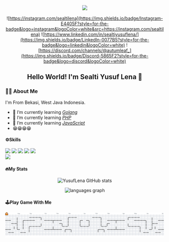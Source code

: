 <div align = "center">
<img height="150" src="https://media1.giphy.com/media/v1.Y2lkPTc5MGI3NjExa2dnMDBtbWk5enY2ZXJuOWJncXVhOGZqZ216NTViZDN4NWNxeGgwZSZlcD12MV9pbnRlcm5hbF9naWZfYnlfaWQmY3Q9Zw/QDjpIL6oNCVZ4qzGs7/giphy.gif">
</div>

<div align = "center">

![https://instagram.com/sealtilena](https://img.shields.io/badge/Instagram-E4405F?style=for-the-badge&logo=instagram&logoColor=white&src=https://instagram.com/sealtilena) ![https://www.linkedin.com/in/sealtiyusuflena/](https://img.shields.io/badge/LinkedIn-0077B5?style=for-the-badge&logo=linkedin&logoColor=white) ![https://discord.com/channels/@autumleaf_](https://img.shields.io/badge/Discord-5865F2?style=for-the-badge&logo=discord&logoColor=white)

</div>

<div align = "center">

## Hello World! I'm Sealti Yusuf Lena 👋

</div>

<!-- <div align = "center">

<img height="150" src="img/github-header-image2.png">
![YusufLena](img/github-header-image2.png) 

</div> -->


<!--
**YusufLena/yusuflena** is a ✨ _special_ ✨ repository because its `README.md` (this file) appears on your GitHub profile.

Here are some ideas to get you started:

- 🔭 I’m currently working on ...
- 🌱 I’m currently learning ...
- 👯 I’m looking to collaborate on ...
- 🤔 I’m looking for help with ...
- 💬 Ask me about ...
- 📫 How to reach me: ...
- 😄 Pronouns: ...
- ⚡ Fun fact: ...
-->

### 👨‍💻 About Me 
I'm From Bekasi, West Java Indonesia.
- 🌱 I’m currently learning  [*Golang*](https://go.dev/) 
- 🌱 I’m currently learning [*PHP*](https://www.php.net/)
- 🌱 I’m currently learning [*JavaScript*](https://developer.mozilla.org/en-US/docs/Web/JavaScript)
- 😁😁😁😁

#### ⚙️Skills

<img src="https://img.shields.io/badge/Go-00ADD8?style=for-the-badge&logo=go&logoColor=white" /> <img src="https://img.shields.io/badge/PHP-777BB4?style=for-the-badge&logo=php&logoColor=white" /> <img src="https://img.shields.io/badge/JavaScript-323330?style=for-the-badge&logo=javascript&logoColor=F7DF1E" /> <img src="https://img.shields.io/badge/HTML5-E34F26?style=for-the-badge&logo=html5&logoColor=white" /> <img src="https://img.shields.io/badge/CSS3-1572B6?style=for-the-badge&logo=css3&logoColor=white" /></br>
<img src= "https://img.shields.io/badge/MySQL-005C84?style=for-the-badge&logo=mysql&logoColor=white">

#### 🔥My Stats
<div align="center">

![YusufLena GitHub stats](https://github-readme-stats.vercel.app/api?username=YusufLena&show_icons=true&theme=tokyonight)

</div>

<div align="center">
  <img src="https://github-readme-stats.vercel.app/api/top-langs?username=YusufLena&locale=en&hide_title=false&layout=compact&card_width=320&langs_count=5&theme=tokyonight&hide_border=false&order=2" height="150" alt="languages graph"  />
</div>

#### 🕹️Play Game With Me

<picture>
  <source media="(prefers-color-scheme: dark)" srcset="https://raw.githubusercontent.com/YusufLena/YusufLena/output/pacman-contribution-graph-dark.svg">
  <source media="(prefers-color-scheme: light)" srcset="https://raw.githubusercontent.com/YusufLena/YusufLena/output/pacman-contribution-graph.svg">
  <img alt="pacman contribution graph" src="https://raw.githubusercontent.com/YusufLena/YusufLena/output/pacman-contribution-graph.svg">
</picture>




